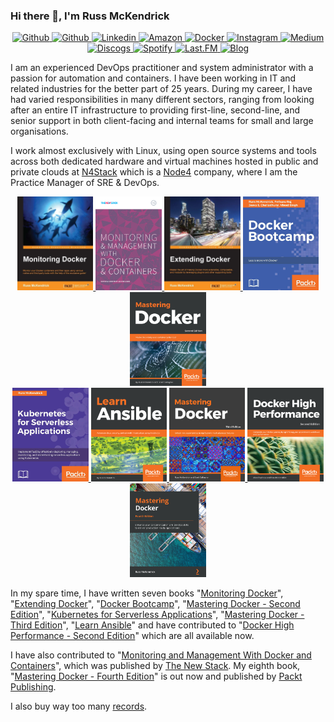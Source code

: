 ### Hi there 👋, I'm Russ McKendrick

<p align="center">
    <a href="https://github.com/russmckendrick">
        <img src="https://img.shields.io/badge/-Github-000?style=flat&amp;logo=Github&amp;logoColor=white" alt="Github">
    </a> 
    <a href="https://twitter.com/russmckendrick/">
        <img src="https://img.shields.io/badge/-Twitter-1da1f2?style=flat&amp;logo=Twitter&amp;logoColor=white" alt="Github">
    </a> 
    <a href="https://www.linkedin.com/in/russmckendrick/">
        <img src="https://img.shields.io/badge/-LinkedIn-0077b5?style=flat&amp;logo=Linkedin&amp;logoColor=white" alt="Linkedin">
    </a> 
    <a href="https://www.amazon.com/author/russmckendrick">
        <img src="https://img.shields.io/badge/-Amazon-ff9900?style=flat&amp;logo=Amazon&amp;logoColor=white" alt="Amazon">
    </a> 
    <a href="https://hub.docker.com/u/russmckendrick/">
        <img src="https://img.shields.io/badge/-Docker-0db7ed?style=flat&amp;labelColor=0db7ed&amp;logo=docker&amp;logoColor=white" alt="Docker">
    </a> 
    <a href="https://www.instagram.com/russmckendrick/">
        <img src="https://img.shields.io/badge/-Instagram-e1306c?style=flat&amp;labelColor=e1306c&amp;logo=Instagram&amp;logoColor=white" alt="Instagram">
    </a> 
    <a href="https://russmckendrick.medium.com/">
        <img src="https://img.shields.io/badge/-Medium-00ab6c?style=flat&amp;labelColor=00ab6c&amp;logo=Medium&amp;logoColor=white" alt="Medium">
    </a> 
    <a href="https://www.discogs.com/user/russmck/collection?header=1">
        <img src="https://img.shields.io/badge/-Discogs-333333?style=flat&amp;labelColor=333333&amp;logo=Discogs&amp;logoColor=white" alt="Discogs">
    </a> 
    <a href="https://open.spotify.com/user/russmckendrick">
        <img src="https://img.shields.io/badge/-Spotify-1db954?style=flat&amp;labelColor=1db954&amp;logo=Spotify&amp;logoColor=white" alt="Spotify">
    </a>
    <a href="https://www.last.fm/user/RussMckendrick">
        <img src="https://img.shields.io/badge/-Last.FM-D51007?style=flat&amp;labelColor=D51007&amp;logo=Last.FM&amp;logoColor=white" alt="Last.FM">
    </a>
    <a href="https://www.mediaglasses.blog/">
        <img src="https://img.shields.io/badge/-Blog-738A94?style=flat&amp;labelColor=738A94&amp;logo=Ghost&amp;logoColor=white" alt="Blog">
    </a>
</p>

I am an experienced DevOps practitioner and system administrator with a passion for automation and containers. I have been working in IT and related industries for the better part of 25 years. During my career, I have had varied responsibilities in many different sectors, ranging from looking after an entire IT infrastructure to providing first-line, second-line, and senior support in both client-facing and internal teams for small and large organisations.

I work almost exclusively with Linux, using open source systems and tools across both dedicated hardware and virtual machines hosted in public and private clouds at [N4Stack](https://www.n4stack.io/) which is a [Node4](https://www.node4.co.uk/) company, where I am the Practice Manager of SRE & DevOps.

<p align="center">
  <a href="https://www.packtpub.com/virtualization-and-cloud/monitoring-docker/">
    <img src='https://raw.githubusercontent.com/russmckendrick/russmckendrick/master/img/02.jpg' align='centre' height='150'>
  </a>
  <a href="https://thenewstack.io/ebooks/docker-and-containers/monitoring-management-docker-containers/">
    <img src='https://raw.githubusercontent.com/russmckendrick/russmckendrick/master/img/01.png' align='centre' height='150'>
  </a>
  <a href="https://www.packtpub.com/networking-and-servers/extending-docker/">
    <img src='https://raw.githubusercontent.com/russmckendrick/russmckendrick/master/img/03.jpg' align='centre' height='150'>
  </a>
  <a href="https://www.packtpub.com/virtualization-and-cloud/docker-bootcamp/">
    <img src='https://raw.githubusercontent.com/russmckendrick/russmckendrick/master/img/04.jpg' align='centre' height='150'>
  </a>
  <a href="https://www.packtpub.com/virtualization-and-cloud/mastering-docker-second-edition">
    <img src='https://raw.githubusercontent.com/russmckendrick/russmckendrick/master/img/05.jpg' align='centre' height='150'>
  </a><br>
  <a href="https://www.packtpub.com/networking-and-servers/kubernetes-serverless-applications/">
    <img src='https://raw.githubusercontent.com/russmckendrick/russmckendrick/master/img/06.jpg' align='centre' height='150'>
  </a>
  <a href="https://www.packtpub.com/virtualization-and-cloud/learn-ansible/">
    <img src='https://raw.githubusercontent.com/russmckendrick/russmckendrick/master/img/07.png' align='centre' height='150'>
  </a>
  <a href="https://www.packtpub.com/virtualization-and-cloud/mastering-docker-third-edition/">
    <img src='https://raw.githubusercontent.com/russmckendrick/russmckendrick/master/img/08.jpg' align='centre' height='150'>
  </a>
  <a href="https://www.packtpub.com/networking-and-servers/docker-high-performance-second-edition/">
    <img src='https://raw.githubusercontent.com/russmckendrick/russmckendrick/master/img/09.png' align='centre' height='150'>
  </a>
  <a href="https://www.packtpub.com/gb/cloud-networking/mastering-docker-fourth-edition/">
    <img src='https://raw.githubusercontent.com/russmckendrick/russmckendrick/master/img/10.jpg' align='centre' height='150'>
  </a>
</p>

In my spare time, I have written seven books "[Monitoring Docker](https://www.packtpub.com/virtualization-and-cloud/monitoring-docker)", "[Extending Docker](https://www.packtpub.com/networking-and-servers/extending-docker)", "[Docker Bootcamp](https://www.packtpub.com/virtualization-and-cloud/docker-bootcamp)", "[Mastering Docker - Second Edition](https://www.packtpub.com/virtualization-and-cloud/mastering-docker-second-edition)", "[Kubernetes for Serverless Applications](https://www.packtpub.com/networking-and-servers/kubernetes-serverless-applications)", "[Mastering Docker - Third Edition](https://www.packtpub.com/virtualization-and-cloud/mastering-docker-third-edition)", "[Learn Ansible](https://www.packtpub.com/virtualization-and-cloud/learn-ansible)" and have contributed to "[Docker High Performance - Second Edition](https://www.packtpub.com/networking-and-servers/docker-high-performance-second-edition)" which are all available now.

I have also contributed to "[Monitoring and Management With Docker and Containers](https://thenewstack.io/identifying-collecting-container-data/)", which was published by [The New Stack](https://thenewstack.io/). My eighth book, "[Mastering Docker - Fourth Edition](https://www.packtpub.com/gb/cloud-networking/mastering-docker-fourth-edition)" is out now and published by [Packt Publishing](https://www.packtpub.com/).

I also buy way too many [records](https://www.discogs.com/user/russmck/collection?header=1).
